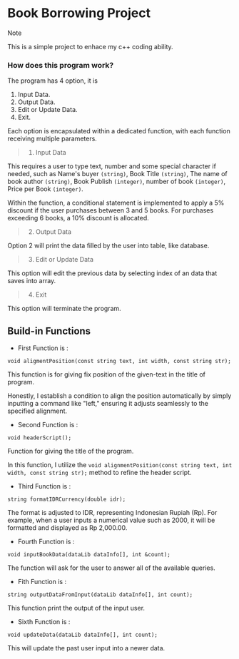 # Book Borrowing Project
> [!NOTE]
> This is a simple project to enhace my c++ coding ability.

### How does this program work?
The program has 4 option, it is 
1. Input Data.
2. Output Data.
3. Edit or Update Data.
4. Exit.

Each option is encapsulated within a dedicated function, with each function receiving multiple parameters.<br>

> 1. Input Data

This requires a user to type text, number and some special character if needed, such as Name's buyer ```(string)```, Book Title ```(string)```, The name of book author ```(string)```, Book Publish ```(integer)```, number of book ```(integer)```, Price per Book ```(integer)```.

Within the function, a conditional statement is implemented to apply a 5% discount if the user purchases between 3 and 5 books. For purchases exceeding 6 books, a 10% discount is allocated.<br>

> 2. Output Data

Option 2 will print the data filled by the user into table, like database.<br>

> 3. Edit or Update Data

This option will edit the previous data by selecting index of an data that saves into array.<br>

> 4. Exit

This option will terminate the program.<br>

## Build-in Functions
- First Function is :
```
void aligmentPosition(const string text, int width, const string str);
```
This function is for giving fix position of the given-text in the title of program.

Honestly, I establish a condition to align the position automatically by simply inputting a command like "left," ensuring it adjusts seamlessly to the specified alignment.

- Second Function is :
```
void headerScript();
```
Function for giving the title of the program.

In this function, I utilize the ```void alignmentPosition(const string text, int width, const string str);``` method to refine the header script.

- Third Function is :
```
string formatIDRCurrency(double idr);
```
The format is adjusted to IDR, representing Indonesian Rupiah (Rp). For example, when a user inputs a numerical value such as 2000, it will be formatted and displayed as Rp 2,000.00. 

- Fourth Function is :
```
void inputBookData(dataLib dataInfo[], int &count);
```
The function will ask for the user to answer all of the available queries. 

- Fith Function is :
```
string outputDataFromInput(dataLib dataInfo[], int count);
```
This function print the output of the input user.

- Sixth Function is :
```
void updateData(dataLib dataInfo[], int count);
```
This will update the past user input into a newer data.
